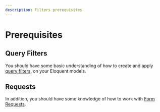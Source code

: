```yaml
---
description: Filters prerequisites
---
```


# Prerequisites

## Query Filters

You should have some basic understanding of how to create and apply [query filters](../database/query/criteria.md), on your Eloquent models.

## Requests

In addition, you should have some knowledge of how to work with [Form Requests](https://laravel.com/docs/8.x/validation#form-request-validation).